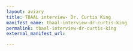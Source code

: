 ```yaml
---
layout: aviary
title: TBAAL interview- Dr. Curtis King
manifest_name: tbaal-interview-dr-curtis-king
permalink: tbaal-interview-dr-curtis-king
external_manifest_url: 

---
```

<!-- Add an essay or interpretive material below this line,
using HTML or markdown.  Do not modify this file above this line -->
